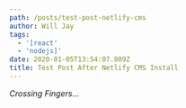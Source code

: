 ```yaml
---
path: /posts/test-post-netlify-cms
author: Will Jay
tags:
  - '[react'
  - 'nodejs]'
date: 2020-01-05T13:54:07.809Z
title: Test Post After Netlify CMS Install
---
```

*Crossing Fingers...*
